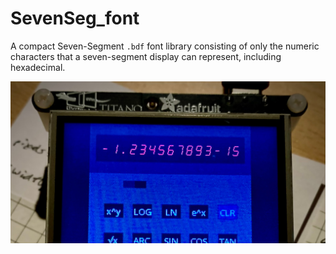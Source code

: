 # SevenSeg_font
 A compact Seven-Segment `.bdf` font library consisting of only the numeric characters that a seven-segment display can represent, including hexadecimal.

 ![SevenSeg-11 Calculator](https://github.com/CedarGroveStudios/SevenSeg_font/blob/main/SevenSeg-12_social.jpeg)
